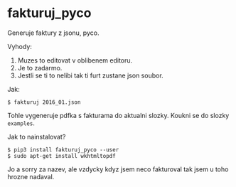 # fakturuj_pyco
Generuje faktury z jsonu, pyco. 

Vyhody:

1. Muzes to editovat v oblibenem editoru. 
2. Je to zadarmo. 
3. Jestli se ti to nelibi tak ti furt zustane json soubor. 

Jak:

```
$ fakturuj 2016_01.json 
```

Tohle vygeneruje pdfka s fakturama do aktualni slozky. Koukni se do slozky ``examples``.

Jak to nainstalovat? 

```
$ pip3 install fakturuj_pyco --user
$ sudo apt-get install wkhtmltopdf
``` 


Jo a sorry za nazev, ale vzdycky kdyz jsem neco fakturoval tak jsem u toho hrozne nadaval. 